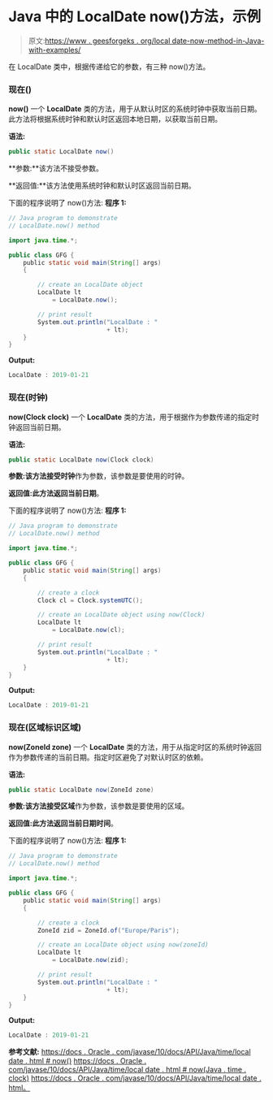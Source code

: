 # Java 中的 LocalDate now()方法，示例

> 原文:[https://www . geesforgeks . org/local date-now-method-in-Java-with-examples/](https://www.geeksforgeeks.org/localdate-now-method-in-java-with-examples/)

在 LocalDate 类中，根据传递给它的参数，有三种 now()方法。

### 现在()

**now()** 一个 **LocalDate** 类的方法，用于从默认时区的系统时钟中获取当前日期。此方法将根据系统时钟和默认时区返回本地日期，以获取当前日期。

**语法:**

```java
public static LocalDate now()

```

**参数:**该方法不接受参数。

**返回值:**该方法使用系统时钟和默认时区返回当前日期。

下面的程序说明了 now()方法:
**程序 1:**

```java
// Java program to demonstrate
// LocalDate.now() method

import java.time.*;

public class GFG {
    public static void main(String[] args)
    {

        // create an LocalDate object
        LocalDate lt
            = LocalDate.now();

        // print result
        System.out.println("LocalDate : "
                           + lt);
    }
}
```

**Output:**

```java
LocalDate : 2019-01-21

```

### 现在(时钟)

**now(Clock clock)** 一个 **LocalDate** 类的方法，用于根据作为参数传递的指定时钟返回当前日期。

**语法:**

```java
public static LocalDate now(Clock clock)

```

**参数:**该方法接受**时钟**作为参数，该参数是要使用的时钟。

**返回值:**此方法返回**当前日期**。

下面的程序说明了 now()方法:
**程序 1:**

```java
// Java program to demonstrate
// LocalDate.now() method

import java.time.*;

public class GFG {
    public static void main(String[] args)
    {

        // create a clock
        Clock cl = Clock.systemUTC();

        // create an LocalDate object using now(Clock)
        LocalDate lt
            = LocalDate.now(cl);

        // print result
        System.out.println("LocalDate : "
                           + lt);
    }
}
```

**Output:**

```java
LocalDate : 2019-01-21

```

### 现在(区域标识区域)

**now(ZoneId zone)** 一个 **LocalDate** 类的方法，用于从指定时区的系统时钟返回作为参数传递的当前日期。指定时区避免了对默认时区的依赖。

**语法:**

```java
public static LocalDate now(ZoneId zone)

```

**参数:**该方法接受**区域**作为参数，该参数是要使用的区域。

**返回值:**此方法返回**当前日期时间**。

下面的程序说明了 now()方法:
**程序 1:**

```java
// Java program to demonstrate
// LocalDate.now() method

import java.time.*;

public class GFG {
    public static void main(String[] args)
    {

        // create a clock
        ZoneId zid = ZoneId.of("Europe/Paris");

        // create an LocalDate object using now(zoneId)
        LocalDate lt
            = LocalDate.now(zid);

        // print result
        System.out.println("LocalDate : "
                           + lt);
    }
}
```

**Output:**

```java
LocalDate : 2019-01-21

```

**参考文献:**
[https://docs . Oracle . com/javase/10/docs/API/Java/time/local date . html # now()](https://docs.oracle.com/javase/10/docs/api/java/time/LocalDate.html#now())
[https://docs . Oracle . com/javase/10/docs/API/Java/time/local date . html # now(Java . time . clock)](https://docs.oracle.com/javase/10/docs/api/java/time/LocalDate.html#now(java.time.Clock))
[https://docs . Oracle . com/javase/10/docs/API/Java/time/local date . html。](https://docs.oracle.com/javase/10/docs/api/java/time/LocalDate.html#now(java.time.ZoneId))